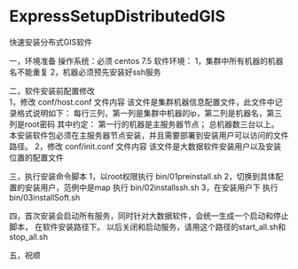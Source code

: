 # ExpressSetupDistributedGIS
快速安装分布式GIS软件

一，环境准备
	操作系统：必须 centos 7.5
	软件环境：
		1，集群中所有机器的机器名不能重复
		2，机器必须预先安装好ssh服务
	
二，软件安装前配置修改		
	1，修改 conf/host.conf 文件内容
		该文件是集群机器信息配置文件，此文件中记录格式说明如下：
		每行三列，第一列是集群中机器的ip，第二列是机器名，第三列是root密码
		其中约定：
			第一行的机器是主服务器节点；
			总机器数三台以上。
		本安装软件包必须在主服务器节点安装，并且需要部署到安装用户可以访问的文件路径。
	2，修改 conf/init.conf 文件内容
		该文件是大数据软件安装用户以及安装位置的配置文件
		
三，执行安装命令脚本
	1，以root权限执行 bin/01preinstall.sh
	2，切换到具体配置的安装用户，范例中是map
		执行 bin/02installssh.sh
	3，在安装用户下
		执行 bin/03installSoft.sh
		
四，首次安装会启动所有服务，同时针对大数据软件，会统一生成一个启动和停止脚本，
	在软件安装路径下。
	以后关闭和启动服务，请用这个路径的start_all.sh和stop_all.sh
	
五，祝顺
